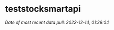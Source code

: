 
<!-- README.md is generated from README.Rmd. Please edit that file -->

# teststocksmartapi

*Date of most recent data pull: 2022-12-14, 01:29:04*
